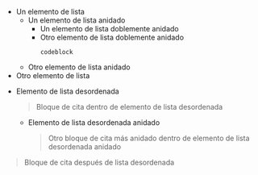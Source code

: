 - Un elemento de lista
   + Un elemento de lista anidado
      * Un elemento de lista doblemente anidado
      * Otro elemento de lista doblemente anidado
         ```
         codeblock
         ```
   + Otro elemento de lista anidado
- Otro elemento de lista

+ Elemento de lista desordenada
   > Bloque de cita dentro de elemento de lista desordenada

   - Elemento de lista desordenada anidado
      > Otro bloque de cita más anidado dentro de elemento de lista desordenada anidado

> Bloque de cita después de lista desordenada
